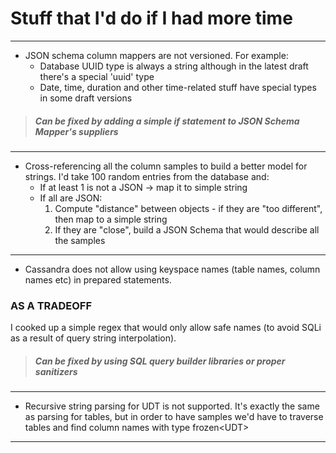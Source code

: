 # Stuff that I'd do if I had more time

---

- JSON schema column mappers are not versioned. For example:
  - Database UUID type is always a string although in the latest draft there's a special 'uuid' type
  - Date, time, duration and other time-related stuff have special types in some draft versions
> ##### Can be fixed by adding a simple if statement to JSON Schema Mapper's suppliers

---

- Cross-referencing all the column samples to build a better model for strings. I'd take 100 random entries 
from the database and:
  - If at least 1 is not a JSON -> map it to simple string
  - If all are JSON:
    1. Compute "distance" between objects - if they are "too different", then map to a simple string
    2. If they are "close", build a JSON Schema that would describe all the samples

---

- Cassandra does not allow using keyspace names (table names, column names etc) in prepared statements.
### AS A TRADEOFF
I cooked up a simple regex that would only allow safe names (to avoid SQLi as a result of query
string interpolation).
> ##### Can be fixed by using SQL query builder libraries or proper sanitizers

---

- Recursive string parsing for UDT is not supported. It's exactly the same as parsing for tables,
but in order to have samples we'd have to traverse tables and find column names with type frozen&lt;UDT&gt;

---

